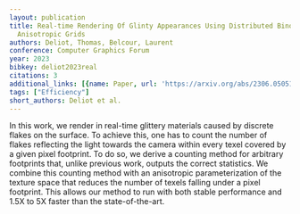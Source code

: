 ```yaml
---
layout: publication
title: Real-time Rendering Of Glinty Appearances Using Distributed Binomial Laws On
  Anisotropic Grids
authors: Deliot, Thomas, Belcour, Laurent
conference: Computer Graphics Forum
year: 2023
bibkey: deliot2023real
citations: 3
additional_links: [{name: Paper, url: 'https://arxiv.org/abs/2306.05051'}]
tags: ["Efficiency"]
short_authors: Deliot et al.
---
```

In this work, we render in real-time glittery materials caused by discrete
flakes on the surface. To achieve this, one has to count the number of flakes
reflecting the light towards the camera within every texel covered by a given
pixel footprint. To do so, we derive a counting method for arbitrary footprints
that, unlike previous work, outputs the correct statistics. We combine this
counting method with an anisotropic parameterization of the texture space that
reduces the number of texels falling under a pixel footprint. This allows our
method to run with both stable performance and 1.5X to 5X faster than the
state-of-the-art.